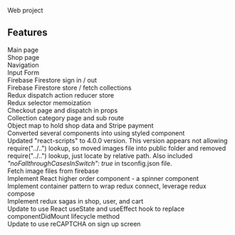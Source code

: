 Web project

## Features

Main page<br /> 
Shop page<br />
Navigation<br />
Input Form<br />
Firebase Firestore sign in / out<br />
Firebase Firestore store / fetch collections<br />
Redux dispatch action reducer store<br />
Redux selector memoization<br />
Checkout page and dispatch in props<br />
Collection category page and sub route<br />
Object map to hold shop data and Stripe payment<br />
Converted several components into using styled component<br />
Updated "react-scripts" to 4.0.0 version. This version appears not allowing require("../..") lookup, so moved images file into public folder and removed require("../..") lookup, just locate by relative path. Also included <em>"noFallthroughCasesInSwitch": true</em> in tsconfig.json file.<br />
Fetch image files from firebase<br />
Implement React higher order component - a spinner component<br />
Implement container pattern to wrap redux connect, leverage redux compose<br />
Implement redux sagas in shop, user, and cart<br />
Update to use React useState and useEffect hook to replace componentDidMount lifecycle method<br />
Update to use reCAPTCHA on sign up screen<br />
